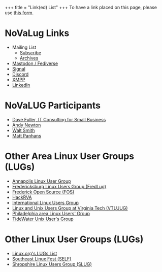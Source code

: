 +++
title = "Link(ed) List"
+++
To have a link placed on this page, please use [this form](https://docs.google.com/forms/d/e/1FAIpQLSdyC8ANvEhW3L6L9r5Xk_5mXJekfhsIKWGHJr29qty31nihqQ/viewform?usp=sf_link).

# NoVaLug Links
* Mailing List
  * [Subscribe](https://lists.firemountain.net/mailman/listinfo/novalug)
  * [Archives](https://lists.firemountain.net/pipermail/novalug/)
* [Mastodon / Fediverse](https://fosstodon.org/@novalug)
* [Signal](https://signal.group/#CjQKIGYAYkoVLdiHZjUhpfxZBa5s-XIZ8AyrMWo-GQh9lVcJEhBXh7NEH3GOHPYNd2Xhmq8H)
* [Discord](https://discord.gg/9Cc9QsdDbJ)
* [XMPP](https://xmpp:novalug@groups.sendero.snikket.chat/?join)
* [LinkedIn](https://www.linkedin.com/groups/13065244/)

# NoVaLUG Participants
  * [Dave Fuller, IT Consulting for Small Business](http://www.raven-linux.tech/)
  * [Andy Newton](https://blog.rcode3.com)
  * [Walt Smith](http://waltech.freeshell.org)
  * [Matt Panhans](https://social.librem.one/@mpanhans)

# Other Area Linux User Groups (LUGs)
  * [Annapolis Linux User Group](https://www.meetup.com/annapolislug/)
  * [Fredericksburg Linux Users Group (FredLug)](https://www.meetup.com/fredlug/)
  * [Frederick Open Source (FOS)](https://www.meetup.com/FrederickOpenSource/)
  * [HackRVA](https://www.meetup.com/hackrva-meetup/)
  * [International Linux Users Group](https://www.meetup.com/international-linux-users-group/)
  * [Linux and Unix Users Group at Virginia Tech (VTLUUG)](https://vtluug.org/)
  * [Philadelphia area Linux Users' Group](https://www.phillylinux.org/)
  * [TideWater Unix User's Group](http://www.twuug.org/mediawiki/index.php/Main_Page)

# Other Linux User Groups (LUGs)
  * [Linux.org's LUGs List](https://linux.org/lugs/)
  * [Southeast Linux Fest (SELF)](https://southeastlinuxfest.org/southeast-foss-groups/)
  * [Shropshire Linux Users Group (SLUG)](https://shropshirelug.wordpress.com/)
